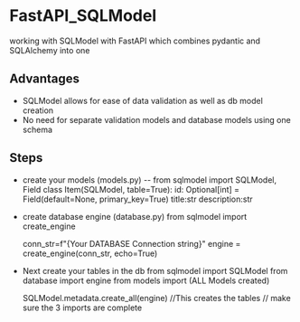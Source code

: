 # FastAPI_SQLModel
working with SQLModel with FastAPI which combines pydantic and SQLAlchemy into one 


## Advantages
- SQLModel allows for ease of data validation as well as db model creation 
- No need for separate validation models and database models using one schema



## Steps 
- create your models (models.py)
    -- from sqlmodel import SQLModel, Field
        class Item(SQLModel, table=True):
            id: Optional[int] = Field(default=None, primary_key=True)
            title:str
            description:str


- create database engine (database.py)
    from sqlmodel import  create_engine

    conn_str=f"{Your DATABASE Connection string}"
    engine = create_engine(conn_str, echo=True)


-  Next create your tables in the db 
    from sqlmodel import  SQLModel
    from database import engine
    from models import (ALL Models created)

    SQLModel.metadata.create_all(engine) //This creates the tables 
    // make sure the 3 imports are complete